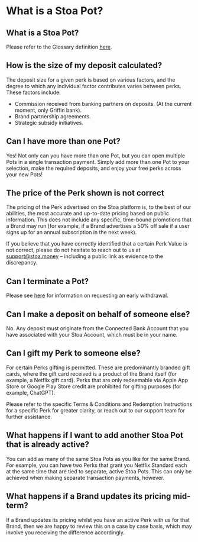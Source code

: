 # What is a Stoa Pot?

## What is a Stoa Pot?

Please refer to the Glossary definition [here](../getting-started/the-stoa-glossary.md#stoa-pot).

## How is the size of my deposit calculated?

The deposit size for a given perk is based on various factors, and the degree to which any individual factor contributes varies between perks. These factors include:

* Commission received from banking partners on deposits. (At the current moment, only Griffin bank).
* Brand partnership agreements.
* Strategic subsidy initiatives.

## Can I have more than one Pot?

Yes! Not only can you have more than one Pot, but you can open multiple Pots in a single transaction payment. Simply add more than one Pot to your selection, make the required deposits, and enjoy your free perks across your new Pots!

## The price of the Perk shown is not correct

The pricing of the Perk advertised on the Stoa platform is, to the best of our abilities, the most accurate and up-to-date pricing based on public information. This does not include any specific, time-bound promotions that a Brand may run (for example, if a Brand advertises a 50% off sale if a user signs up for an annual subscription in the next week).

If you believe that you have correctly identified that a certain Perk Value is not correct, please do not hesitate to reach out to us at support@stoa.money – including a public link as evidence to the discrepancy.

## Can I terminate a Pot?

Please see [here](../getting-started/what-is-stoa.md#what-happens-if-i-want-to-withdraw-my-deposit) for information on requesting an early withdrawal.

## Can I make a deposit on behalf of someone else?

No. Any deposit must originate from the Connected Bank Account that you have associated with your Stoa Account, which must be in your name.

## Can I gift my Perk to someone else?

For certain Perks gifting is permitted. These are predominantly branded gift cards, where the gift card received is a product of the Brand itself (for example, a Netflix gift card). Perks that are only redeemable via Apple App Store or Google Play Store credit are prohibited for gifting purposes (for example, ChatGPT).

Please refer to the specific Terms & Conditions and Redemption Instructions for a specific Perk for greater clarity, or reach out to our support team for further assistance.

## What happens if I want to add another Stoa Pot that is already active?

You can add as many of the same Stoa Pots as you like for the same Brand. For example, you can have two Perks that grant you Netflix Standard each at the same time that are tied to separate, active Stoa Pots. This can only be achieved when making separate transaction payments, however.

## What happens if a Brand updates its pricing mid-term?

If a Brand updates its pricing whilst you have an active Perk with us for that Brand, then we are happy to review this on a case by case basis, which may involve you receiving the difference accordingly.

